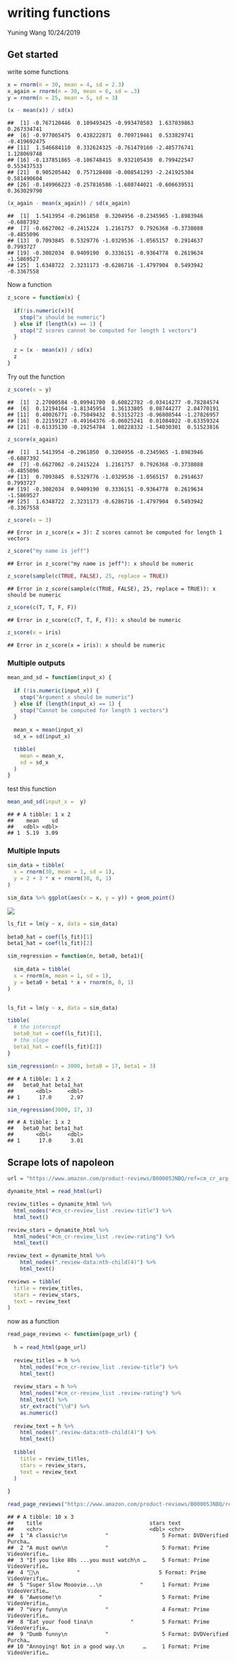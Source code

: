 writing functions
================
Yuning Wang
10/24/2019

## Get started

write some functions

``` r
x = rnorm(n = 30, mean = 4, sd = 2.3)
x_again = rnorm(n = 30, mean = 6, sd = .3)
y = rnorm(n = 25, mean = 5, sd = 3)

(x - mean(x)) / sd(x)
```

    ##  [1] -0.767120446  0.109493425 -0.993470503  1.637039863  0.267334741
    ##  [6] -0.977065475  0.438222871  0.709719461  0.533829741 -0.419692475
    ## [11]  1.546684110  0.332624325 -0.761479160 -2.485776741  1.128069748
    ## [16] -0.137851865 -0.106748415  0.932105430  0.799422547  0.553437533
    ## [21]  0.905205442  0.757128408 -0.008541293 -2.241925304  0.581490604
    ## [26] -0.149966223 -0.257816586 -1.680744021 -0.606639531  0.363029790

``` r
(x_again - mean(x_again)) / sd(x_again)
```

    ##  [1]  1.5413954 -0.2961850  0.3204956 -0.2345965 -1.8983946 -0.6887392
    ##  [7] -0.6627062 -0.2415224  1.2161757  0.7926368 -0.3738088 -0.4855096
    ## [13]  0.7093845  0.5329776 -1.0329536 -1.0565157  0.2914637  0.7993727
    ## [19] -0.3082034  0.9409190  0.3336151 -0.9364778  0.2619634 -1.5869527
    ## [25]  1.6348722  2.3231173 -0.6286716 -1.4797904  0.5493942 -0.3367558

Now a function

``` r
z_score = function(x) {
  
  if(!is.numeric(x)){
    stop("x should be numeric")
  } else if (length(x) == 1) {
    stop("Z scores cannot be computed for length 1 vectors")
  }
  
  z = (x - mean(x)) / sd(x)
  z
}
```

Try out the function

``` r
z_score(x = y)
```

    ##  [1]  2.27000584 -0.09941700  0.60822782 -0.03414277 -0.78284574
    ##  [6]  0.12194164 -1.81345954  1.36133805  0.08744277  2.04770191
    ## [11]  0.40026771 -0.75049432  0.53152723 -0.96808544 -1.27826957
    ## [16]  0.22159127 -0.49164376 -0.06025241  0.01084022 -0.63359324
    ## [21] -0.61335130 -0.19254784  1.08228332 -1.54030301  0.51523816

``` r
z_score(x_again)
```

    ##  [1]  1.5413954 -0.2961850  0.3204956 -0.2345965 -1.8983946 -0.6887392
    ##  [7] -0.6627062 -0.2415224  1.2161757  0.7926368 -0.3738088 -0.4855096
    ## [13]  0.7093845  0.5329776 -1.0329536 -1.0565157  0.2914637  0.7993727
    ## [19] -0.3082034  0.9409190  0.3336151 -0.9364778  0.2619634 -1.5869527
    ## [25]  1.6348722  2.3231173 -0.6286716 -1.4797904  0.5493942 -0.3367558

``` r
z_score(x = 3)
```

    ## Error in z_score(x = 3): Z scores cannot be computed for length 1 vectors

``` r
z_score("my name is jeff")
```

    ## Error in z_score("my name is jeff"): x should be numeric

``` r
z_score(sample(c(TRUE, FALSE), 25, replace = TRUE))
```

    ## Error in z_score(sample(c(TRUE, FALSE), 25, replace = TRUE)): x should be numeric

``` r
z_score(c(T, T, F, F))
```

    ## Error in z_score(c(T, T, F, F)): x should be numeric

``` r
z_score(x = iris)
```

    ## Error in z_score(x = iris): x should be numeric

### Multiple outputs

``` r
mean_and_sd = function(input_x) {
  
  if (!is.numeric(input_x)) {
    stop("Argument x should be numeric")
  } else if (length(input_x) == 1) {
    stop("Cannot be computed for length 1 vectors")
  }
  
  mean_x = mean(input_x)
  sd_x = sd(input_x)

  tibble(
    mean = mean_x, 
    sd = sd_x
  )
}
```

test this function

``` r
mean_and_sd(input_x =  y)
```

    ## # A tibble: 1 x 2
    ##    mean    sd
    ##   <dbl> <dbl>
    ## 1  5.19  3.09

### Multiple Inputs

``` r
sim_data = tibble(
  x = rnorm(30, mean = 1, sd = 1),
  y = 2 + 3 * x + rnorm(30, 0, 1)
)

sim_data %>% ggplot(aes(x = x, y = y)) + geom_point()
```

![](writing-functions_files/figure-gfm/unnamed-chunk-6-1.png)<!-- -->

``` r
ls_fit = lm(y ~ x, data = sim_data)
  
beta0_hat = coef(ls_fit)[1]
beta1_hat = coef(ls_fit)[2]
```

``` r
sim_regression = function(n, beta0, beta1){
  
  sim_data = tibble(
  x = rnorm(n, mean = 1, sd = 1),
  y = beta0 + beta1 * x + rnorm(n, 0, 1)
)


ls_fit = lm(y ~ x, data = sim_data)

tibble(
  # the intercept  
  beta0_hat = coef(ls_fit)[1],
  # the slope
  beta1_hat = coef(ls_fit)[2])
}

sim_regression(n = 3000, beta0 = 17, beta1 = 3)
```

    ## # A tibble: 1 x 2
    ##   beta0_hat beta1_hat
    ##       <dbl>     <dbl>
    ## 1      17.0      2.97

``` r
sim_regression(3000, 17, 3)
```

    ## # A tibble: 1 x 2
    ##   beta0_hat beta1_hat
    ##       <dbl>     <dbl>
    ## 1      17.0      3.01

## Scrape lots of napoleon

``` r
url = "https://www.amazon.com/product-reviews/B00005JNBQ/ref=cm_cr_arp_d_viewopt_rvwer?ie=UTF8&reviewerType=avp_only_reviews&sortBy=recent&pageNumber=1"

dynamite_html = read_html(url)

review_titles = dynamite_html %>%
  html_nodes("#cm_cr-review_list .review-title") %>%
  html_text()

review_stars = dynamite_html %>%
  html_nodes("#cm_cr-review_list .review-rating") %>%
  html_text()

review_text = dynamite_html %>%
    html_nodes(".review-data:nth-child(4)") %>%
    html_text()

reviews = tibble(
  title = review_titles,
  stars = review_stars,
  text = review_text
)
```

now as a function

``` r
read_page_reviews <- function(page_url) {
  
  h = read_html(page_url)
  
  review_titles = h %>%
    html_nodes("#cm_cr-review_list .review-title") %>%
    html_text()
  
  review_stars = h %>%
    html_nodes("#cm_cr-review_list .review-rating") %>%
    html_text() %>%
    str_extract("\\d") %>%
    as.numeric()
  
  review_text = h %>%
    html_nodes(".review-data:nth-child(4)") %>%
    html_text()
  
  tibble(
    title = review_titles,
    stars = review_stars,
    text = review_text
  )
  
}
```

``` r
read_page_reviews("https://www.amazon.com/product-reviews/B00005JNBQ/ref=cm_cr_arp_d_viewopt_rvwer?ie=UTF8&reviewerType=avp_only_reviews&sortBy=recent&pageNumber=3")
```

    ## # A tibble: 10 x 3
    ##    title                                  stars text                       
    ##    <chr>                                  <dbl> <chr>                      
    ##  1 "A classic!\n            "                 5 Format: DVDVerified Purcha…
    ##  2 "A must own\n            "                 5 Format: Prime VideoVerifie…
    ##  3 "If you like 80s ...you must watch\n …     5 Format: Prime VideoVerifie…
    ##  4 "🤘\n            "                         5 Format: Prime VideoVerifie…
    ##  5 "Super Slow Mooovie...\n            "      1 Format: Prime VideoVerifie…
    ##  6 "Awesome!\n            "                   5 Format: Prime VideoVerifie…
    ##  7 "Very funny\n            "                 4 Format: Prime VideoVerifie…
    ##  8 "Eat your food tina\n            "         5 Format: Prime VideoVerifie…
    ##  9 "Dumb funny\n            "                 5 Format: DVDVerified Purcha…
    ## 10 "Annoying! Not in a good way.\n      …     1 Format: Prime VideoVerifie…
